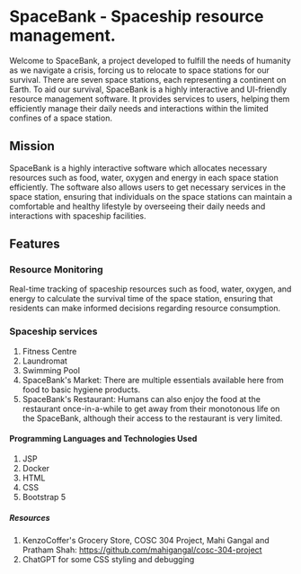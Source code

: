 # SpaceBank - Spaceship resource management.

Welcome to SpaceBank, a project developed to fulfill the needs of humanity as we navigate a crisis, forcing us to relocate to space stations for our survival. There are seven space stations, each representing a continent on Earth. To aid our survival, SpaceBank is a highly interactive and UI-friendly resource management software. It provides services to users, helping them efficiently manage their daily needs and interactions within the limited confines of a space station.

## Mission
SpaceBank is a highly interactive software which allocates necessary resources such as food, water, oxygen and energy in each space station efficiently. The software also allows users to get necessary services in the space station, ensuring that individuals on the space stations can maintain a comfortable and healthy lifestyle by overseeing their daily needs and interactions with spaceship facilities.

## Features
### Resource Monitoring
Real-time tracking of spaceship resources such as food, water, oxygen, and energy to calculate the survival time of the space station, ensuring that residents can make informed decisions regarding resource consumption. 

### Spaceship services
1. Fitness Centre
2. Laundromat
3. Swimming Pool
4. SpaceBank's Market: There are multiple essentials available here from food to basic hygiene products. 
5. SpaceBank's Restaurant: Humans can also enjoy the food at the restaurant once-in-a-while to get away from their monotonous life on the SpaceBank, although their access to the restaurant is very limited.

#### Programming Languages and Technologies Used
1. JSP
2. Docker
3. HTML
4. CSS
5. Bootstrap 5

##### Resources
1. KenzoCoffer's Grocery Store, COSC 304 Project, Mahi Gangal and Pratham Shah: https://github.com/mahigangal/cosc-304-project
2. ChatGPT for some CSS styling and debugging
